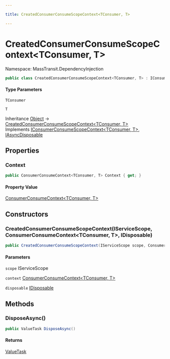 ```yaml
---

title: CreatedConsumerConsumeScopeContext<TConsumer, T>

---
```


# CreatedConsumerConsumeScopeContext\<TConsumer, T\>

Namespace: MassTransit.DependencyInjection

```csharp
public class CreatedConsumerConsumeScopeContext<TConsumer, T> : IConsumerConsumeScopeContext<TConsumer, T>, IAsyncDisposable
```

#### Type Parameters

`TConsumer`<br/>

`T`<br/>

Inheritance [Object](https://learn.microsoft.com/en-us/dotnet/api/system.object) → [CreatedConsumerConsumeScopeContext\<TConsumer, T\>](../masstransit-dependencyinjection/createdconsumerconsumescopecontext-2)<br/>
Implements [IConsumerConsumeScopeContext\<TConsumer, T\>](../masstransit-dependencyinjection/iconsumerconsumescopecontext-2), [IAsyncDisposable](https://learn.microsoft.com/en-us/dotnet/api/system.iasyncdisposable)

## Properties

### **Context**

```csharp
public ConsumerConsumeContext<TConsumer, T> Context { get; }
```

#### Property Value

[ConsumerConsumeContext\<TConsumer, T\>](../../masstransit-abstractions/masstransit/consumerconsumecontext-2)<br/>

## Constructors

### **CreatedConsumerConsumeScopeContext(IServiceScope, ConsumerConsumeContext\<TConsumer, T\>, IDisposable)**

```csharp
public CreatedConsumerConsumeScopeContext(IServiceScope scope, ConsumerConsumeContext<TConsumer, T> context, IDisposable disposable)
```

#### Parameters

`scope` IServiceScope<br/>

`context` [ConsumerConsumeContext\<TConsumer, T\>](../../masstransit-abstractions/masstransit/consumerconsumecontext-2)<br/>

`disposable` [IDisposable](https://learn.microsoft.com/en-us/dotnet/api/system.idisposable)<br/>

## Methods

### **DisposeAsync()**

```csharp
public ValueTask DisposeAsync()
```

#### Returns

[ValueTask](https://learn.microsoft.com/en-us/dotnet/api/system.threading.tasks.valuetask)<br/>

